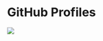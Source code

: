 <h1 text-align="center">GitHub Profiles</h1>

<img src="https://github.com/gustta03/github_users/blob/main/github/gitdemo.gif">

